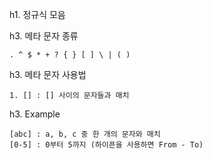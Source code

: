 h1. 정규식 모음

h3. 메타 문자 종류
```
. ^ $ * + ? { } [ ] \ | ( )
```

h3. 메타 문자 사용법
```
1. [] : [] 사이의 문자들과 매치
```

h3. Example
```
[abc] : a, b, c 중 한 개의 문자와 매치
[0-5] : 0부터 5까지 (하이픈을 사용하면 From - To)
```
